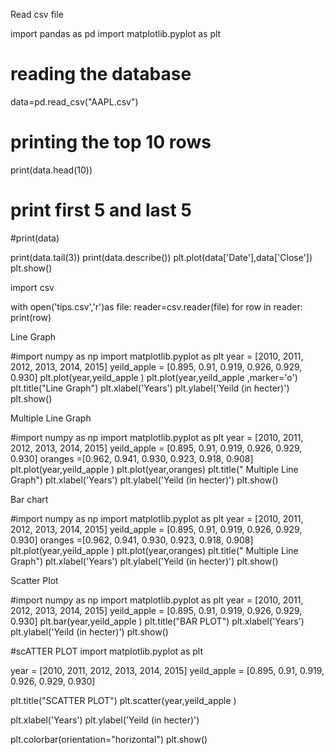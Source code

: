 Read csv file

import pandas as pd
import matplotlib.pyplot as plt

# reading the database
data=pd.read_csv("AAPL.csv")

# printing the top 10 rows
print(data.head(10))

# print first 5 and last 5
#print(data)

print(data.tail(3))
print(data.describe())
plt.plot(data['Date'],data['Close'])
plt.show()


import csv

with open('tips.csv','r')as file:
    reader=csv.reader(file)
    for row in reader:
        print(row)

Line Graph

#import numpy as np
import matplotlib.pyplot as plt
year = [2010, 2011, 2012, 2013, 2014, 2015]
yeild_apple = [0.895, 0.91, 0.919, 0.926, 0.929, 0.930]
plt.plot(year,yeild_apple )
plt.plot(year,yeild_apple ,marker='o')
plt.title("Line Graph")
plt.xlabel('Years')
plt.ylabel('Yeild (in hecter)')
plt.show()


Multiple Line Graph

#import numpy as np
import matplotlib.pyplot as plt
year = [2010, 2011, 2012, 2013, 2014, 2015]
yeild_apple = [0.895, 0.91, 0.919, 0.926, 0.929, 0.930]
oranges =[0.962, 0.941, 0.930, 0.923, 0.918, 0.908]
plt.plot(year,yeild_apple )
plt.plot(year,oranges)
plt.title(" Multiple Line Graph")
plt.xlabel('Years')
plt.ylabel('Yeild (in hecter)')
plt.show()

Bar chart

#import numpy as np
import matplotlib.pyplot as plt
year = [2010, 2011, 2012, 2013, 2014, 2015]
yeild_apple = [0.895, 0.91, 0.919, 0.926, 0.929, 0.930]
oranges =[0.962, 0.941, 0.930, 0.923, 0.918, 0.908]
plt.plot(year,yeild_apple )
plt.plot(year,oranges)
plt.title(" Multiple Line Graph")
plt.xlabel('Years')
plt.ylabel('Yeild (in hecter)')
plt.show()

Scatter Plot

#import numpy as np
import matplotlib.pyplot as plt
year = [2010, 2011, 2012, 2013, 2014, 2015]
yeild_apple = [0.895, 0.91, 0.919, 0.926, 0.929, 0.930]
plt.bar(year,yeild_apple )
plt.title("BAR PLOT")
plt.xlabel('Years')
plt.ylabel('Yeild (in hecter)')
plt.show()

#scATTER PLOT
import matplotlib.pyplot as plt

year = [2010, 2011, 2012, 2013, 2014, 2015]
yeild_apple = [0.895, 0.91, 0.919, 0.926, 0.929, 0.930]


plt.title("SCATTER PLOT")
plt.scatter(year,yeild_apple )

plt.xlabel('Years')
plt.ylabel('Yeild (in hecter)')

plt.colorbar(orientation="horizontal")
plt.show()
